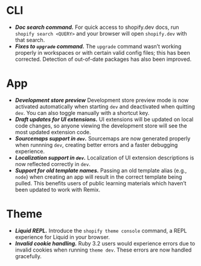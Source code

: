 # CLI

* ***Doc search command.*** For quick access to shopify.dev docs, run `shopify search <QUERY>` and your browser will open `shopify.dev` with that search.
* ***Fixes to `upgrade` command.*** The `upgrade` command wasn’t working properly in workspaces or with certain valid config files; this has been corrected. Detection of out-of-date packages has also been improved.


# App

* ***Development store preview*** Development store preview mode is now activated automatically when starting `dev` and deactivated when quitting `dev`. You can also toggle manually with a shortcut key.
* ***Draft updates for UI extensions.*** UI extensions will be updated on local code changes, so anyone viewing the development store will see the most updated extension code.
* ***Sourcemaps support in `dev`.*** Sourcemaps are now generated properly when runnning `dev`, creating better errors and a faster debugging experience.
* ***Localization support in `dev`.*** Localization of UI extension descriptions is now reflected correctly in `dev`.
* ***Support for old template names.*** Passing an old template alias (e.g., `node`) when creating an app will result in the correct template being pulled. This benefits users of public learning materials which haven’t been updated to work with Remix.


# Theme

* ***Liquid REPL.*** Introduce the `shopify theme console` command, a REPL experience for Liquid in your browser.
* ***Invalid cookie handling.*** Ruby 3.2 users would experience errors due to invalid cookies when running `theme dev`. These errors are now handled gracefully.

